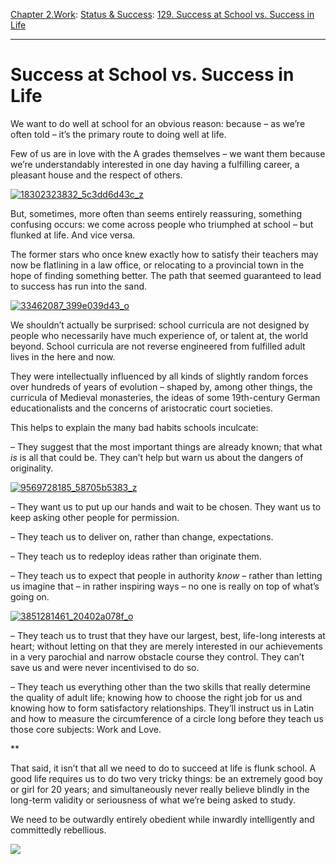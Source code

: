 [Chapter 2.Work](https://www.theschooloflife.com/thebookoflife/category/work/): [Status & Success](https://www.theschooloflife.com/thebookoflife/category/work/status-and-success/): [129. Success at School vs. Success in Life](https://www.theschooloflife.com/thebookoflife/success-at-school-vs-success-in-life/)

* * *

# Success at School vs. Success in Life

We want to do well at school for an obvious reason: because – as we’re often told – it’s the primary route to doing well at life.

Few of us are in love with the A grades themselves – we want them because we’re understandably interested in one day having a fulfilling career, a pleasant house and the respect of others.

[![18302323832_5c3dd6d43c_z](https://www.theschooloflife.com/thebookoflife/wp-content/uploads/2016/03/18302323832_5c3dd6d43c_z.jpg)](http://www.thebookoflife.org/wp-content/uploads/2016/03/18302323832_5c3dd6d43c_z.jpg)

But, sometimes, more often than seems entirely reassuring, something confusing occurs: we come across people who triumphed at school – but flunked at life. And vice versa.

The former stars who once knew exactly how to satisfy their teachers may now be flatlining in a law office, or relocating to a provincial town in the hope of finding something better. The path that seemed guaranteed to lead to success has run into the sand.

[![33462087_399e039d43_o](https://www.theschooloflife.com/thebookoflife/wp-content/uploads/2016/03/33462087_399e039d43_o.jpg)](http://www.thebookoflife.org/wp-content/uploads/2016/03/33462087_399e039d43_o.jpg)

We shouldn’t actually be surprised: school curricula are not designed by people who necessarily have much experience of, or talent at, the world beyond. School curricula are not reverse engineered from fulfilled adult lives in the here and now.

They were intellectually influenced by all kinds of slightly random forces over hundreds of years of evolution – shaped by, among other things, the curricula of Medieval monasteries, the ideas of some 19th-century German educationalists and the concerns of aristocratic court societies.

This helps to explain the many bad habits schools inculcate:

– They suggest that the most important things are already known; that what _is_ is all that could be. They can’t help but warn us about the dangers of originality.

[![9569728185_58705b5383_z](https://www.theschooloflife.com/thebookoflife/wp-content/uploads/2016/03/9569728185_58705b5383_z.jpg)](http://www.thebookoflife.org/wp-content/uploads/2016/03/9569728185_58705b5383_z.jpg)

– They want us to put up our hands and wait to be chosen. They want us to keep asking other people for permission.

– They teach us to deliver on, rather than change, expectations.

– They teach us to redeploy ideas rather than originate them.

– They teach us to expect that people in authority _know –_ rather than letting us imagine that – in rather inspiring ways – no one is really on top of what’s going on.

[![3851281461_20402a078f_o](https://www.theschooloflife.com/thebookoflife/wp-content/uploads/2016/03/3851281461_20402a078f_o.jpg)](http://www.thebookoflife.org/wp-content/uploads/2016/03/3851281461_20402a078f_o.jpg)

– They teach us to trust that they have our largest, best, life-long interests at heart; without letting on that they are merely interested in our achievements in a very parochial and narrow obstacle course they control. They can’t save us and were never incentivised to do so.

– They teach us everything other than the two skills that really determine the quality of adult life; knowing how to choose the right job for us and knowing how to form satisfactory relationships. They’ll instruct us in Latin and how to measure the circumference of a circle long before they teach us those core subjects: Work and Love.

\*\*

That said, it isn’t that all we need to do to succeed at life is flunk school. A good life requires us to do two very tricky things: be an extremely good boy or girl for 20 years; and simultaneously never really believe blindly in the long-term validity or seriousness of what we’re being asked to study.

We need to be outwardly entirely obedient while inwardly intelligently and committedly rebellious.

[![](https://img.youtube.com/vi/-Egxm5QuW9o/0.jpg)](https://www.youtube.com/embed/-Egxm5QuW9o '')
